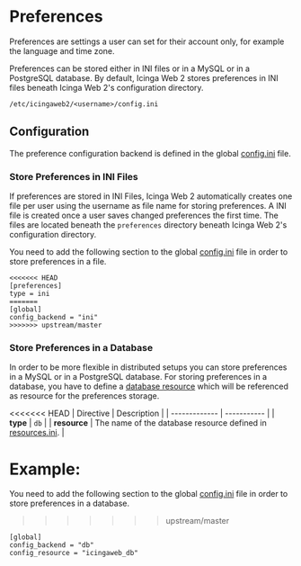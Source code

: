 # Preferences <a id="preferences"></a>

Preferences are settings a user can set for their account only,
for example the language and time zone.

Preferences can be stored either in INI files or in a MySQL or in a PostgreSQL database. By default, Icinga Web 2 stores
preferences in INI files beneath Icinga Web 2's configuration directory.

```
/etc/icingaweb2/<username>/config.ini
```

## Configuration <a id="preferences-configuration"></a>

The preference configuration backend is defined in the global [config.ini](03-Configuration.md#configuration-general-global) file.

### Store Preferences in INI Files <a id="preferences-configuration-ini"></a>

If preferences are stored in INI Files, Icinga Web 2 automatically creates one file per user using the username as
file name for storing preferences. A INI file is created once a user saves changed preferences the first time.
The files are located beneath the `preferences` directory beneath Icinga Web 2's configuration directory.

You need to add the following section to the global [config.ini](03-Configuration.md#configuration-general-global) file
in order to store preferences in a file.

```
<<<<<<< HEAD
[preferences]
type = ini
=======
[global]
config_backend = "ini"
>>>>>>> upstream/master
```

### Store Preferences in a Database <a id="preferences-configuration-db"></a>

In order to be more flexible in distributed setups you can store preferences in a MySQL or in a PostgreSQL database.
For storing preferences in a database, you have to define a [database resource](04-Resources.md#resources-configuration-database)
which will be referenced as resource for the preferences storage.

<<<<<<< HEAD
| Directive     | Description |
| ------------- | ----------- |
| **type**      | `db` |
| **resource**  | The name of the database resource defined in [resources.ini](04-Resources.md#resources). |

**Example:**
=======
You need to add the following section to the global [config.ini](03-Configuration.md#configuration-general-global) file
in order to store preferences in a database.
>>>>>>> upstream/master

```
[global]
config_backend = "db"
config_resource = "icingaweb_db"
```
